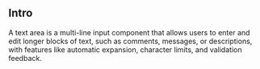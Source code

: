 ## Intro
A text area is a multi-line input component that allows users to enter and edit longer blocks of text, such as comments, messages, or descriptions, with features like automatic expansion, character limits, and validation feedback.